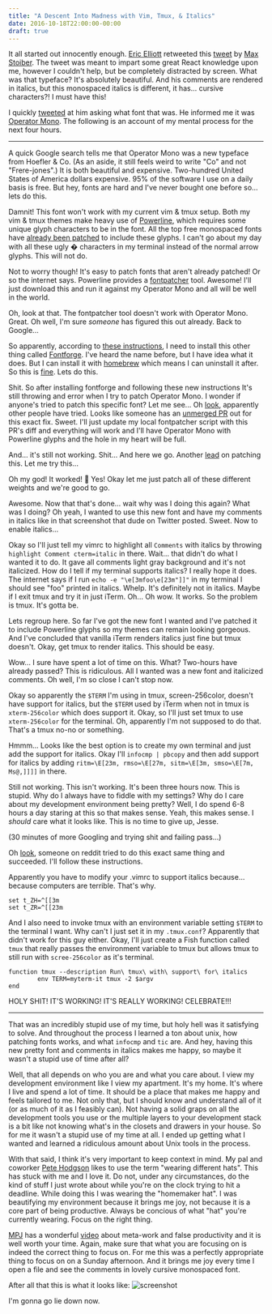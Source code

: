 ```yaml
---
title: "A Descent Into Madness with Vim, Tmux, & Italics"
date: 2016-10-18T22:00:00-00:00
draft: true
---
```


It all started out innocently enough. [Eric Elliott](https://twitter.com/_ericelliott) retweeted this [tweet](https://twitter.com/mxstbr/status/778245230709571585) by [Max Stoiber](https://twitter.com/mxstbr).  The tweet was meant to impart some great React knowledge upon me, however I couldn't help, but be completely distracted by screen.  What was that typeface?  It's absolutely beautiful.  And his comments are rendered in italics, but this monospaced italics is different, it has... cursive characters?!  I must have this!

I quickly [tweeted](https://twitter.com/jsatk/status/782308142608637952) at him asking what font that was.  He informed me it was [Operator Mono](http://www.typography.com/blog/introducing-operator).  The following is an account of my mental process for the next four hours.

---

A quick Google search tells me that Operator Mono was a new typeface from Hoefler & Co.  (As an aside, it still feels weird to write "Co" and not "Frere-jones".)  It is both beautiful and expensive. Two-hundred United States of America dollars expensive.  95% of the software I use on a daily basis is free.  But hey, fonts are hard and I've never bought one before so... lets do this.

Damnit!  This font won't work with my current vim & tmux setup.  Both my vim & tmux themes make heavy use of [Powerline](https://github.com/powerline/powerline), which requires some unique glyph characters to be in the font.  All the top free monospaced fonts have [already been patched](https://github.com/powerline/fonts) to include these glyphs.  I can't go about my day with all these ugly � characters in my terminal instead of the normal arrow glyphs.  This will not do.

Not to worry though!  It's easy to patch fonts that aren't already patched!  Or so the internet says.  Powerline provides a [fontpatcher](https://github.com/powerline/fontpatcher) tool.  Awesome!  I'll just download this and run it against my Operator Mono and all will be well in the world.

Oh, look at that.  The fontpatcher tool doesn't work with Operator Mono.  Great.  Oh well, I'm sure *someone* has figured this out already.  Back to Google...

So apparently, according to [these instructions](https://apw-bash-settings.readthedocs.io/en/latest/fontpatching.html), I need to install this other thing called [Fontforge](https://fontforge.github.io/en-US/).  I've heard the name before, but I have idea what it does.  But I can install it with [homebrew](http://brew.sh/index.html) which means I can uninstall it after.  So this is [fine](http://i.imgur.com/c4jt321.png).  Lets do this.


Shit.  So after installing fontforge and following these new instructions It's still throwing and error when I try to patch Operator Mono.  I wonder if anyone's tried to patch this specific font?  Let me see... Oh [look](https://github.com/powerline/fonts/issues/154), apparently other people have tried.  Looks like someone has an [unmerged PR](https://github.com/powerline/fontpatcher/pull/13) out for this exact fix.  Sweet.  I'll just update my local fontpatcher script with this PR's diff and everything will work and I'll have Operator Mono with Powerline glyphs and the hole in my heart will be full.

And... it's still not working.  Shit... And here we go.  Another [lead](http://fareesh.com/operator-mono-powerline/) on patching this.  Let me try this...

Oh my god!  It worked!  🎉  Yes!  Okay let me just patch all of these different weights and we're good to go.

Awesome.  Now that that's done... wait why was I doing this again?  What was I doing?  Oh yeah, I wanted to use this new font and have my comments in italics like in that screenshot that dude on Twitter posted.  Sweet.  Now to enable italics...

Okay so I'll just tell my vimrc to highlight all `Comments` with italics by throwing ` highlight Comment cterm=italic` in there.  Wait... that didn't do what I wanted it to do.  It gave all comments light gray background and it's not italicized.  How do I tell if my terminal supports italics?  I really hope it does.  The internet says if I run `echo -e "\e[3mfoo\e[23m"]]"` in my terminal I should see "foo" printed in italics.  Whelp.  It's definitely not in italics.  Maybe if I exit tmux and try it in just iTerm.  Oh... Oh wow.  It works.  So the problem is tmux.  It's gotta be.

Lets regroup here.  So far I've got the new font I wanted and I've patched it to include Powerline glyphs so my themes can remain looking gorgeous.  And I've concluded that vanilla iTerm renders italics just fine but tmux doesn't.  Okay, get tmux to render italics.  This should be easy.

Wow... I sure have spent a lot of time on this.  What?  Two-hours have already passed?  This is ridiculous.  All I wanted was a new font and italicized comments.  Oh well, I'm so close I can't stop now.

Okay so apparently the `$TERM` I'm using in tmux, screen-256color, doesn't have support for italics, but the `$TERM` used by iTerm when not in tmux is `xterm-256color` which does support it.  Okay, so I'll just set tmux to use `xterm-256color` for the terminal.  Oh, apparently I'm not supposed to do that.  That's a tmux no-no or something.

Hmmm... Looks like the best option is to create my own terminal and just add the support for italics.  Okay I'll `infocmp | pbcopy` and then add support for italics by adding `ritm=\E[23m, rmso=\E[27m, sitm=\E[3m, smso=\E[7m, Ms@,]]]]` in there.

Still not working.  This isn't working.  It's been three hours now.  This is stupid.  Why do I always have to fiddle with my settings?  Why do I care about my development environment being pretty?  Well, I do spend 6-8 hours a day staring at this so that makes sense.  Yeah, this makes sense.  I *should* care what it looks like.  This is no time to give up, Jesse.

(30 minutes of more Googling and trying shit and failing pass...)

Oh [look](https://www.reddit.com/r/vim/comments/24g8r8/italics_in_terminal_vim_and_tmux/), someone on reddit tried to do this exact same thing and succeeded.  I'll follow these instructions.

Apparently you have to modify your .vimrc to support italics because... because computers are terrible.  That's why.

```vimscript
set t_ZH=^[[3m
set t_ZR=^[[23m
```

And I also need to invoke tmux with an environment variable setting `$TERM` to the terminal I want.  Why can't I just set it in my `.tmux.conf`?  Apparently that didn't work for this guy either.  Okay, I'll just create a Fish function called `tmux` that really passes the environment variable to tmux but allows tmux to still run with `scree-256color` as it's terminal.

```fish
function tmux --description Run\ tmux\ with\ support\ for\ italics
        env TERM=myterm-it tmux -2 $argv
end
```

HOLY SHIT!  IT'S WORKING! IT'S REALLY WORKING!  CELEBRATE!!!

---

That was an incredibly stupid use of my time, but holy hell was it satisfying to solve.  And throughout the process I learned a ton about unix, how patching fonts works, and what `infocmp` and `tic` are.   And hey, having this new pretty font and comments in italics makes me happy, so maybe it wasn't a stupid use of time after all?

Well, that all depends on who you are and what you care about.  I view my development environment like I view my apartment.  It's my home.  It's where I live and spend a lot of time.  It should be a place that makes me happy and feels tailored to me.  Not only that, but I should know and understand all of it (or as much of it as I feasibly can).  Not having a solid graps on all the development tools you use or the multiple layers to your development stack is a bit like not knowing what's in the closets and drawers in your house.  So for me it wasn't a stupid use of my time at all.  I ended up getting what I wanted and learned a ridiculous amount about Unix tools in the process.

With that said, I think it's very important to keep context in mind.  My pal and coworker [Pete Hodgson](https://twitter.com/ph1) likes to use the term "wearing different hats".  This has stuck with me and I love it.  Do not, under any circumstances, do the kind of stuff I just wrote about while you're on the clock trying to hit a deadline.  While doing this I was wearing the "homemaker hat".  I was beautifying my environment because it brings me joy, not because it is a core part of being productive.  Always be concious of what "hat" you're currently wearing.  Focus on the right thing.

[MPJ](https://twitter.com/mpjme) has a wonderful [video](https://youtu.be/dIjKJjzRX_E) about meta-work and false productivity and it is well worth your time.  Again, make sure that what you are focusing on is indeed the correct thing to focus on.  For me this was a perfectly appropriate thing to focus on on a Sunday afternoon.  And it brings me joy every time I open a file and see the comments in lovely cursive monospaced font.

After all that this is what it looks like: ![screenshot](https://d1zjcuqflbd5k.cloudfront.net/files/acc_222213/v7Zo?response-content-disposition=inline;%20filename=Screen%20Shot%202016-10-02%20at%208.51.12%20PM.png&Expires=1475467005&Signature=ZCVDFogbdsfhgETu8tu9MiYkNSWO1~gkXhOpRljWKb7fL49IrGsSJcYm9N~hYPZNbh3qPJkb263Y~dsbLOtsvHFt6yexuP9MMUXlRs3yjVfsQaJUuLSC7Y~rpv85ogRtlFb8H5LBsqK-8isjpoxBpey0QgC6pXJVzgcsV-pEVSQ_&Key-Pair-Id=APKAJTEIOJM3LSMN33SA)

I'm gonna go lie down now.
